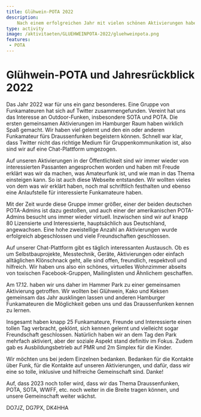 ```yaml
---
title: Glühwein-POTA 2022
description:
    Nach einem erfolgreichen Jahr mit vielen schönen Aktivierungen haben sich die Draussenfunker in Hamburg zum Jahresabschlussevent getroffen.
type: activity
image: /aktivitaeten/GLUEHWEINPOTA-2022/gluehweinpota.png
features:
 - POTA
---
```

# Glühwein-POTA und Jahresrückblick 2022
Das Jahr 2022 war für uns ein ganz besonderes. Eine Gruppe von Funkamateuren hat sich auf Twitter zusammengefunden. Vereint hat uns das Interesse an Outdoor-Funken, insbesondere SOTA und POTA.
Die ersten gemeinsamen Aktivierungen im Hamburger Raum haben wirklich Spaß gemacht. Wir haben viel gelernt und den ein oder anderen Funkamateur fürs Draussenfunken begeistern können. Schnell war klar, dass Twitter nicht das richtige Medium für Gruppenkommunikation ist, also sind wir auf eine Chat-Plattform umgezogen.

Auf unseren Aktivierungen in der Öffentlichkeit sind wir immer wieder von interessierten Passanten angesprochen worden und haben mit Freude erklärt was wir da machen, was Amateurfunk ist, und wie man in das Thema einsteigen kann. So ist auch diese Webseite entstanden. Wir wollten vieles von dem was wir erklärt haben, noch mal schriftlich festhalten und ebenso eine Anlaufstelle für interessierte Funkamateure haben.

Mit der Zeit wurde diese Gruppe immer größer, einer der beiden deutschen POTA-Admins ist dazu gestoßen, und auch einer der amerikanischen POTA-Admins besucht uns immer wieder virtuell. Inzwischen sind wir auf knapp 80 Lizensierte und Interessierte, hauptsächlich aus Deutschland, angewachsen. Eine hohe zweistellige Anzahl an Aktivierungen wurde erfolgreich abgeschlossen und viele Freundschaften geschlossen.

Auf unserer Chat-Plattform gibt es täglich interessanten Austausch. Ob es um Selbstbauprojekte, Messtechnik, Geräte, Aktivierungen oder einfach alltäglichen Klönschnack geht, alle sind offen, freundlich, respektvoll und hilfreich. Wir haben uns also ein schönes, virtuelles Wohnzimmer abseits von toxischen Facebook-Gruppen, Mailinglisten und Ähnlichem geschaffen.

Am 17.12. haben wir uns daher im Hammer Park zu einer gemeinsamen Aktivierung getroffen. Wir wollten bei Glühwein, Kako und Keksen gemeinsam das Jahr ausklingen lassen und anderen Hamburger Funkamateuren die Möglichkeit geben uns und das Draussenfunken kennen zu lernen.

Insgesamt haben knapp 25 Funkamateure, Freunde und Interessierte einen tollen Tag verbracht, geklönt, sich kennen gelernt und vielleicht sogar Freundschaft geschlossen. Natürlich haben wir an dem Tag den Park mehrfach aktiviert, aber der soziale Aspekt stand definitiv im Fokus. Zudem gab es Ausbildungsbetrieb auf PMR und 2m Simplex für die Kinder.

Wir möchten uns bei jedem Einzelnen bedanken. Bedanken für die Kontakte über Funk, für die Kontakte auf unseren Aktivierungen, und dafür, dass wir eine so tolle, inklusive und hilfreiche Gemeinschaft sind. Danke!

Auf, dass 2023 noch toller wird, dass wir das Thema Draussenfunken, POTA, SOTA, WWFF, etc. noch weiter in die Breite tragen können, und unsere Gemeinschaft weiter wächst.

DO7JZ, DG7PX, DK4HHA